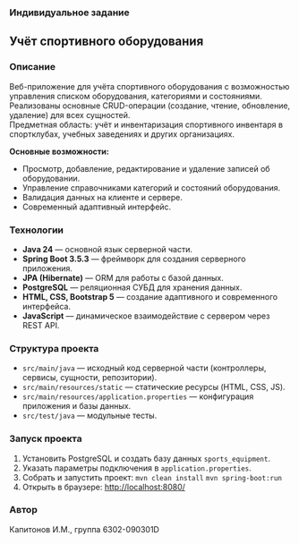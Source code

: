### Индивидуальное задание
## Учёт спортивного оборудования
### Описание
Веб-приложение для учёта спортивного оборудования с возможностью управления списком оборудования, категориями и состояниями. Реализованы основные CRUD-операции (создание, чтение, обновление, удаление) для всех сущностей.  
Предметная область: учёт и инвентаризация спортивного инвентаря в спортклубах, учебных заведениях и других организациях.

**Основные возможности:**
- Просмотр, добавление, редактирование и удаление записей об оборудовании.
- Управление справочниками категорий и состояний оборудования.
- Валидация данных на клиенте и сервере.
- Современный адаптивный интерфейс.

### Технологии

- **Java 24** — основной язык серверной части.
- **Spring Boot 3.5.3** — фреймворк для создания серверного приложения.
- **JPA (Hibernate)** — ORM для работы с базой данных.
- **PostgreSQL** — реляционная СУБД для хранения данных.
- **HTML, CSS, Bootstrap 5** — создание адаптивного и современного интерфейса.
- **JavaScript** — динамическое взаимодействие с сервером через REST API.

### Структура проекта

- `src/main/java` — исходный код серверной части (контроллеры, сервисы, сущности, репозитории).
- `src/main/resources/static` — статические ресурсы (HTML, CSS, JS).
- `src/main/resources/application.properties` — конфигурация приложения и базы данных.
- `src/test/java` — модульные тесты.

### Запуск проекта

1. Установить PostgreSQL и создать базу данных `sports_equipment`.
2. Указать параметры подключения в `application.properties`.
3. Собрать и запустить проект:
   ```mvn clean install```
   ```mvn spring-boot:run```
4. Открыть в браузере: [http://localhost:8080/](http://localhost:8080/)

### Автор

Капитонов И.М., группа 6302-090301D
